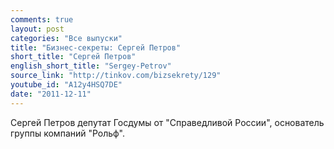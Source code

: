 ```yaml
---
comments: true
layout: post
categories: "Все выпуски"
title: "Бизнес-секреты: Сергей Петров"
short_title: "Сергей Петров"
english_short_title: "Sergey-Petrov"
source_link: "http://tinkov.com/bizsekrety/129"
youtube_id: "A12y4HSQ7DE"
date: "2011-12-11"
---
```

Сергей Петров депутат Госдумы от "Справедливой России", основатель группы компаний "Рольф".
